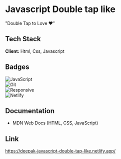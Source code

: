 
# Javascript Double tap like 

"Double Tap to Love ❤️"



## Tech Stack

**Client:**  Html, Css, Javascript




## Badges

![JavaScript](https://img.shields.io/badge/JavaScript-ES6-yellow)  
![Git](https://img.shields.io/badge/Git-Version--Control-red)  
![Responsive](https://img.shields.io/badge/Responsive-Design-green)  
![Netlify](https://img.shields.io/badge/Deployed%20on-Netlify-brightgreen)





## Documentation

- MDN Web Docs (HTML, CSS, JavaScript)




## Link 

https://deepak-javascript-double-tap-like.netlify.app/
